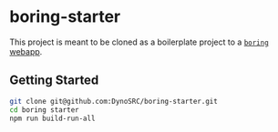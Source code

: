 # boring-starter

This project is meant to be cloned as a boilerplate project to a [`boring` webapp](https://github.com/DynoSRC/boring).

## Getting Started

```bash
git clone git@github.com:DynoSRC/boring-starter.git
cd boring starter
npm run build-run-all
```